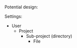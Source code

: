 Potential design:


Settings:

* User
    * Project
        * Sub-project (directory)
            * File
